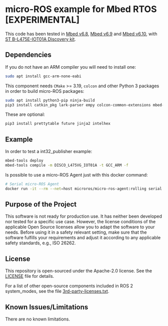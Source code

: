 # micro-ROS example for Mbed RTOS [EXPERIMENTAL]

This code has been tested in [Mbed v6.8](https://os.mbed.com/docs/mbed-os/v6.8), [Mbed v6.9](https://os.mbed.com/docs/mbed-os/v6.9) and [Mbed v6.10](https://os.mbed.com/docs/mbed-os/v6.10), with [ST B-L475E-IOT01A Discovery kit](https://os.mbed.com/platforms/ST-Discovery-L475E-IOT01A/).

## Dependencies

If you do not have an ARM compiler you will need to install one:

```bash
sudo apt install gcc-arm-none-eabi
```

This component needs `CMake` >= 3.19, `colcon` and other Python 3 packages in order to build micro-ROS packages:

```bash
sudo apt install python3-pip ninja-build
pip3 install catkin_pkg lark-parser empy colcon-common-extensions mbed-tools
```

These are optional:

```bash
pip3 install prettytable future jinja2 intelhex
```

## Example

In order to test a int32_publisher example:

```bash
mbed-tools deploy
mbed-tools compile -m DISCO_L475VG_IOT01A -t GCC_ARM -f
```

Is possible to use a micro-ROS Agent just with this docker command:

```bash
# Serial micro-ROS Agent
docker run -it --rm --net=host microros/micro-ros-agent:rolling serial --dev [PORT] -v6
```

## Purpose of the Project

This software is not ready for production use. It has neither been developed nor
tested for a specific use case. However, the license conditions of the
applicable Open Source licenses allow you to adapt the software to your needs.
Before using it in a safety relevant setting, make sure that the software
fulfills your requirements and adjust it according to any applicable safety
standards, e.g., ISO 26262.

## License

This repository is open-sourced under the Apache-2.0 license. See the [LICENSE](LICENSE) file for details.

For a list of other open-source components included in ROS 2 system_modes,
see the file [3rd-party-licenses.txt](3rd-party-licenses.txt).

## Known Issues/Limitations

There are no known limitations.
